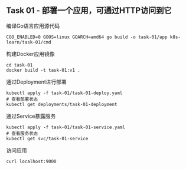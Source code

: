 ## Task 01 - 部署一个应用，可通过HTTP访问到它

编译Go语言应用源代码

```shell
CGO_ENABLED=0 GOOS=linux GOARCH=amd64 go build -o task-01/app k8s-learn/task-01/cmd
```

构建Docker应用镜像

```shell
cd task-01
docker build -t task-01:v1 .
```

通过Deployment进行部署

```shell
kubectl apply -f task-01/task-01-deploy.yaml
# 查看部署状态
kubectl get deployments/task-01-deployment
```

通过Service暴露服务

```shell
kubectl apply -f task-01/task-01-service.yaml
# 查看服务状态
kubectl get svc/task-01-service
```

访问应用

```shell
curl localhost:9000
```
